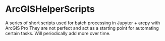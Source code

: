 # ArcGISHelperScripts
A series of short scripts used for batch processing in Jupyter + arcpy with ArcGIS Pro
They are not perfect and act as a starting point for automating certain tasks. 
Will periodically add more over time.
